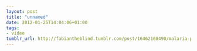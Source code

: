 ```yaml
---
layout: post
title: "unnamed"
date: 2012-01-25T14:04:06+01:00
tags:
- video
tumblr_url: http://fabiantheblind.tumblr.com/post/16462168490/malaria-part1-drew-berry-2008-wehi-by-wasdom01
---
```

